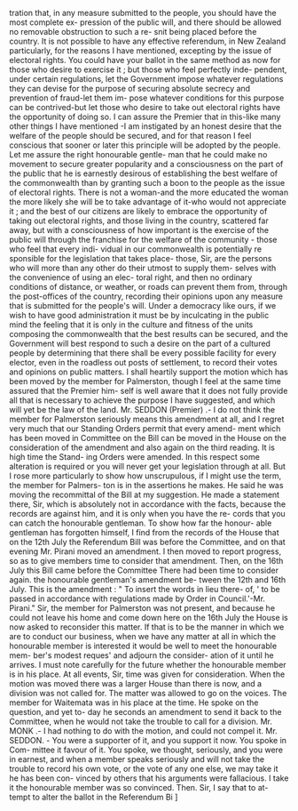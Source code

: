 tration that, in any measure submitted to the people, you should have the most complete ex- pression of the public will, and there should be allowed no removable obstruction to such a re- snit being placed before the country. It is not possible to have any effective referendum, in New Zealand particularly, for the reasons I have mentioned, excepting by the issue of electoral rights. You could have your ballot in the same method as now for those who desire to exercise it ; but those who feel perfectly inde- pendent, under certain regulations, let the Government impose whatever regulations they can devise for the purpose of securing absolute secrecy and prevention of fraud-let them im- pose whatever conditions for this purpose can be contrived-but let those who desire to take out electoral rights have the opportunity of doing so. I can assure the Premier that in this-like many other things I have mentioned -I am instigated by an honest desire that the welfare of the people should be secured, and for that reason I feel conscious that sooner or later this principle will be adopted by the people. Let me assure the right honourable gentle- man that he could make no movement to secure greater popularity and a consciousness on the part of the public that he is earnestly desirous of establishing the best welfare of the commonwealth than by granting such a boon to the people as the issue of electoral rights. There is not a woman-and the more educated the woman the more likely she will be to take advantage of it-who would not appreciate it ; and the best of our citizens are likely to embrace the opportunity of taking out electoral rights, and those living in the country, scattered far away, but with a consciousness of how important is the exercise of the public will through the franchise for the welfare of the community - those who feel that every indi- vidual in our commonwealth is potentially re sponsible for the legislation that takes place- those, Sir, are the persons who will more than any other do their utmost to supply them- selves with the convenience of using an elec- toral right, and then no ordinary conditions of distance, or weather, or roads can prevent them from, through the post-offices of the country, recording their opinions upon any measure that is submitted for the people's will. Under a democracy like ours, if we wish to have good administration it must be by inculcating in the public mind the feeling that it is only in the culture and fitness of the units composing the commonwealth that the best results can be secured, and the Government will best respond to such a desire on the part of a cultured people by determining that there shall be every possible facility for every elector, even in the roadless out posts of settlement, to record their votes and opinions on public matters. I shall heartily support the motion which has been moved by the member for Palmerston, though I feel at the same time assured that the Premier him- self is well aware that it does not fully provide all that is necessary to achieve the purpose I have suggested, and which will yet be the law of the land. Mr. SEDDON (Premier) .- I do not think the member for Palmerston seriously means this amendment at all, and I regret very much that our Standing Orders permit that every amend- ment which has been moved in Committee on the Bill can be moved in the House on the consideration of the amendment and also again on the third reading. It is high time the Stand- ing Orders were amended. In this respect some alteration is required or you will never get your legislation through at all. But I rose more particularly to show how unscrupulous, if I might use the term, the member for Palmers- ton is in the assertions he makes. He said he was moving the recommittal of the Bill at my suggestion. He made a statement there, Sir, which is absolutely not in accordance with the facts, because the records are against him, and it is only when you have the re- cords that you can catch the honourable gentleman. To show how far the honour- able gentleman has forgotten himself, I find from the records of the House that on the 12th July the Referendum Bill was before the Committee, and on that evening Mr. Pirani moved an amendment. I then moved to report progress, so as to give members time to consider that amendment. Then, on the 16th July this Bill came before the Committee There had been time to consider again. the honourable gentleman's amendment be- tween the 12th and 16th July. This is the amendment : " To insert the words in lieu there- of, ' to be passed in accordance with regulations made by Order in Council.'-Mr. Pirani." Sir, the member for Palmerston was not present, and because he could not leave his home and come down here on the 16th July the House is now asked to reconsider this matter. If that is to be the manner in which we are to conduct our business, when we have any matter at all in which the honourable member is interested it would be well to meet the honourable mem- ber's modest reques' and adjourn the consider- ation of it until he arrives. I must note carefully for the future whether the honourable member is in his place. At all events, Sir, time was given for consideration. When the motion was moved there was a larger House than there is now, and a division was not called for. The matter was allowed to go on the voices. The member for Waitemata was in his place at the time. He spoke on the question, and yet to- day he seconds an amendment to send it back to the Committee, when he would not take the trouble to call for a division. Mr. MONK .- I had nothing to do with the motion, and could not compel it. Mr. SEDDON. - You were a supporter of it, and you support it now. You spoke in Com- mittee it favour of it. You spoke, we thought, seriously, and you were in earnest, and when a member speaks seriously and will not take the trouble to record his own vote, or the vote of any one else, we may take it he has been con- vinced by others that his arguments were fallacious. I take it the honourable member was so convinced. Then. Sir, I say that to at- tempt to alter the ballot in the Referendum Bi ] 